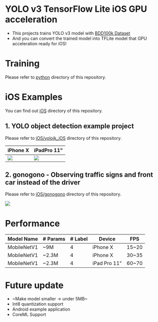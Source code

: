 # YOLO v3 TensorFlow Lite iOS GPU acceleration

* This projects trains YOLO v3 model with [BDD100k Dataset](https://bair.berkeley.edu/blog/2018/05/30/bdd/)
* And you can convert the trained model into TFLite model that GPU acceleration ready for iOS!

# Training
Please refer to [python](https://github.com/JeiKeiLim/tflite-yolov3-gpu-ready/tree/master/python) directory of this repository.

# iOS Examples
You can find out [iOS](https://github.com/JeiKeiLim/tflite-yolov3-gpu-ready/tree/master/iOS) directory of this repository.

## 1. YOLO object detection example project
Please refer to [iOS/yolojk_iOS](https://github.com/JeiKeiLim/tflite-yolov3-gpu-ready/tree/master/iOS/yolojk_iOS) directory of this repository.

|iPhone X|iPadPro 11"|
|--------|-----------|
|<img src="https://raw.githubusercontent.com/JeiKeiLim/mygifcontainer/master/gonogono/iPhoneX_MBv1_0.5.gif"/>|<img src="https://raw.githubusercontent.com/JeiKeiLim/mygifcontainer/master/gonogono/iPadPro11_MBv1_0.5.gif"/>|

## 2. gonogono - Observing traffic signs and front car instead of the driver
Please refer to [iOS/gonogono](https://github.com/JeiKeiLim/tflite-yolov3-gpu-ready/tree/master/iOS/gonogono) directory of this repository.

<img src="https://raw.githubusercontent.com/JeiKeiLim/mygifcontainer/master/gonogono/gonogono.gif" />

# Performance
|Model Name|# Params|# Label|Device|FPS|
|----------|--------|-------|------|---|
|MobileNetV1|~9M|4|iPhone X|15~20|
|MobileNetV1|~2.3M|4|iPhone X|30~35|
|MobileNetV1|~2.3M|4|iPad Pro 11"|60~70|

# Future update
* ~Make model smaller -> under 5MB~
* Int8 quantization support
* Android example application
* CoreML Support
